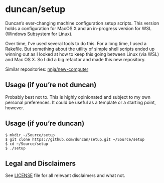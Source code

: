 # duncan/setup

Duncan’s ever-changing machine configuration setup scripts. This version holds a configuration for MacOS X and an in-progress version for WSL (Windows Subsystem for Linux). 

Over time, I’ve used several tools to do this. For a long time, I used a Rakefile. But something about the utility of simple shell scripts ended up winning out as I looked at how to keep this going between Linux (via WSL) and Mac OS X. So I did a big refactor and made this new repository.

Similar repositories: [nnja/new-computer](https://github.com/nnja/new-computer)

## Usage (if you’re not duncan)

Probably best not to. This is highly opinionated and subject to my own personal preferences. It could be useful as a template or a starting point, however.

## Usage (if you’re duncan)

```
$ mkdir ~/Source/setup
$ git clone https://github.com/duncan/setup.git ~/Source/setup
$ cd ~/Source/setup
$ ./setup
```

## Legal and Disclaimers

See [LICENSE](LICENSE) file for all relevant disclaimers and what not. 